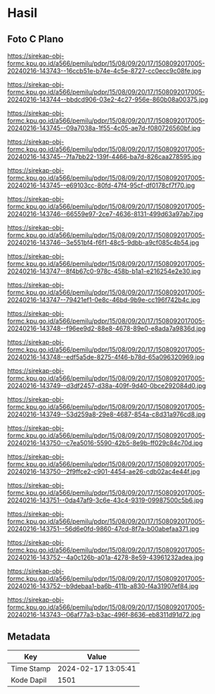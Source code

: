 # Hasil

## Foto C Plano

https://sirekap-obj-formc.kpu.go.id/a566/pemilu/pdpr/15/08/09/20/17/1508092017005-20240216-143743--16ccb51e-b74e-4c5e-8727-cc0ecc9c08fe.jpg

https://sirekap-obj-formc.kpu.go.id/a566/pemilu/pdpr/15/08/09/20/17/1508092017005-20240216-143744--bbdcd906-03e2-4c27-956e-860b08a00375.jpg

https://sirekap-obj-formc.kpu.go.id/a566/pemilu/pdpr/15/08/09/20/17/1508092017005-20240216-143745--09a7038a-1f55-4c05-ae7d-f080726560bf.jpg

https://sirekap-obj-formc.kpu.go.id/a566/pemilu/pdpr/15/08/09/20/17/1508092017005-20240216-143745--7fa7bb22-139f-4466-ba7d-826caa278595.jpg

https://sirekap-obj-formc.kpu.go.id/a566/pemilu/pdpr/15/08/09/20/17/1508092017005-20240216-143745--e69103cc-80fd-47f4-95cf-df0178cf7f70.jpg

https://sirekap-obj-formc.kpu.go.id/a566/pemilu/pdpr/15/08/09/20/17/1508092017005-20240216-143746--66559e97-2ce7-4636-8131-499d63a97ab7.jpg

https://sirekap-obj-formc.kpu.go.id/a566/pemilu/pdpr/15/08/09/20/17/1508092017005-20240216-143746--3e551bf4-f6f1-48c5-9dbb-a9cf085c4b54.jpg

https://sirekap-obj-formc.kpu.go.id/a566/pemilu/pdpr/15/08/09/20/17/1508092017005-20240216-143747--8f4b67c0-978c-458b-b1a1-e216254e2e30.jpg

https://sirekap-obj-formc.kpu.go.id/a566/pemilu/pdpr/15/08/09/20/17/1508092017005-20240216-143747--79421ef1-0e8c-46bd-9b9e-cc196f742b4c.jpg

https://sirekap-obj-formc.kpu.go.id/a566/pemilu/pdpr/15/08/09/20/17/1508092017005-20240216-143748--f96ee9d2-88e8-4678-89e0-e8ada7a9836d.jpg

https://sirekap-obj-formc.kpu.go.id/a566/pemilu/pdpr/15/08/09/20/17/1508092017005-20240216-143748--edf5a5de-8275-4f46-b78d-65a096320969.jpg

https://sirekap-obj-formc.kpu.go.id/a566/pemilu/pdpr/15/08/09/20/17/1508092017005-20240216-143749--d3df2457-d38a-409f-9d40-0bce292084d0.jpg

https://sirekap-obj-formc.kpu.go.id/a566/pemilu/pdpr/15/08/09/20/17/1508092017005-20240216-143749--53d259a8-29e8-4687-854a-c8d31a976cd8.jpg

https://sirekap-obj-formc.kpu.go.id/a566/pemilu/pdpr/15/08/09/20/17/1508092017005-20240216-143750--c7ea5016-5590-42b5-8e9b-ff029c84c70d.jpg

https://sirekap-obj-formc.kpu.go.id/a566/pemilu/pdpr/15/08/09/20/17/1508092017005-20240216-143750--2f9ffce2-c901-4454-ae26-cdb02ac4e44f.jpg

https://sirekap-obj-formc.kpu.go.id/a566/pemilu/pdpr/15/08/09/20/17/1508092017005-20240216-143751--0da47af9-3c6e-43c4-9319-09987500c5b6.jpg

https://sirekap-obj-formc.kpu.go.id/a566/pemilu/pdpr/15/08/09/20/17/1508092017005-20240216-143751--56d6e0fd-9860-47cd-8f7a-b00abefaa371.jpg

https://sirekap-obj-formc.kpu.go.id/a566/pemilu/pdpr/15/08/09/20/17/1508092017005-20240216-143752--4a0c126b-a01a-4278-8e59-43961232adea.jpg

https://sirekap-obj-formc.kpu.go.id/a566/pemilu/pdpr/15/08/09/20/17/1508092017005-20240216-143752--b9debaa1-ba6b-411b-a830-f4a31907ef84.jpg

https://sirekap-obj-formc.kpu.go.id/a566/pemilu/pdpr/15/08/09/20/17/1508092017005-20240216-143743--06af77a3-b3ac-496f-8636-eb8311d91d72.jpg


## Metadata

| Key        | Value               |
| ---------- | ------------------- |
| Time Stamp | 2024-02-17 13:05:41 |
| Kode Dapil | 1501                |



